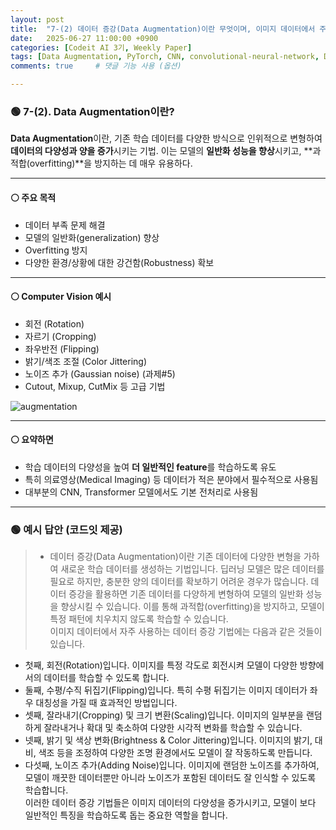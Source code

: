 ```yaml
---
layout: post
title:  "7-(2) 데이터 증강(Data Augmentation)이란 무엇이며, 이미지 데이터에서 주로 사용하는 증강 기법에는 어떤 것들이 있나요?"
date:   2025-06-27 11:00:00 +0900
categories: [Codeit AI 3기, Weekly Paper]
tags: [Data Augmentation, PyTorch, CNN, convolutional-neural-network, Deep Learning, AI, Computer Vision]
comments: true     # 댓글 기능 사용 (옵션)

---
```



### 🟢 7-(2). Data Augmentation이란?
**Data Augmentation**이란, 기존 학습 데이터를 다양한 방식으로 인위적으로 변형하여 **데이터의 다양성과 양을 증가**시키는 기법. 이는 모델의 **일반화 성능을 향상**시키고, **과적합(overfitting)**을 방지하는 데 매우 유용하다.

---

#### ⚪ 주요 목적

- 데이터 부족 문제 해결
- 모델의 일반화(generalization) 향상
- Overfitting 방지
- 다양한 환경/상황에 대한 강건함(Robustness) 확보

---

#### ⚪ Computer Vision 예시

- 회전 (Rotation)
- 자르기 (Cropping)
- 좌우반전 (Flipping)
- 밝기/색조 조절 (Color Jittering)
- 노이즈 추가 (Gaussian noise) (과제#5)
- Cutout, Mixup, CutMix 등 고급 기법

![augmentation](https://cdn.prod.website-files.com/61436206a95bd10922bde560/6686d2c50a2e5f489a7975fa_Data%20Image%20Augmentation.png)



---

#### ⚪ 요약하면 

- 학습 데이터의 다양성을 높여 **더 일반적인 feature**를 학습하도록 유도
- 특히 의료영상(Medical Imaging) 등 데이터가 적은 분야에서 필수적으로 사용됨
- 대부분의 CNN, Transformer 모델에서도 기본 전처리로 사용됨

---

### 🟢 예시 답안 (코드잇 제공)
>  - 데이터 증강(Data Augmentation)이란 기존 데이터에 다양한 변형을 가하여 새로운 학습 데이터를 생성하는 기법입니다. 딥러닝 모델은 많은 데이터를 필요로 하지만, 충분한 양의 데이터를 확보하기 어려운 경우가 많습니다. 데이터 증강을 활용하면 기존 데이터를 다양하게 변형하여 모델의 일반화 성능을 향상시킬 수 있습니다. 이를 통해 과적합(overfitting)을 방지하고, 모델이 특정 패턴에 치우치지 않도록 학습할 수 있습니다.  
이미지 데이터에서 자주 사용하는 데이터 증강 기법에는 다음과 같은 것들이 있습니다.
  - 첫째, 회전(Rotation)입니다. 이미지를 특정 각도로 회전시켜 모델이 다양한 방향에서의 데이터를 학습할 수 있도록 합니다. 
  - 둘째, 수평/수직 뒤집기(Flipping)입니다. 특히 수평 뒤집기는 이미지 데이터가 좌우 대칭성을 가질 때 효과적인 방법입니다. 
  - 셋째, 잘라내기(Cropping) 및 크기 변환(Scaling)입니다. 이미지의 일부분을 랜덤하게 잘라내거나 확대 및 축소하여 다양한 시각적 변화를 학습할 수 있습니다. 
  - 넷째, 밝기 및 색상 변화(Brightness & Color Jittering)입니다. 이미지의 밝기, 대비, 색조 등을 조정하여 다양한 조명 환경에서도 모델이 잘 작동하도록 만듭니다. 
  - 다섯째, 노이즈 추가(Adding Noise)입니다. 이미지에 랜덤한 노이즈를 추가하여, 모델이 깨끗한 데이터뿐만 아니라 노이즈가 포함된 데이터도 잘 인식할 수 있도록 학습합니다.  
  이러한 데이터 증강 기법들은 이미지 데이터의 다양성을 증가시키고, 모델이 보다 일반적인 특징을 학습하도록 돕는 중요한 역할을 합니다.
